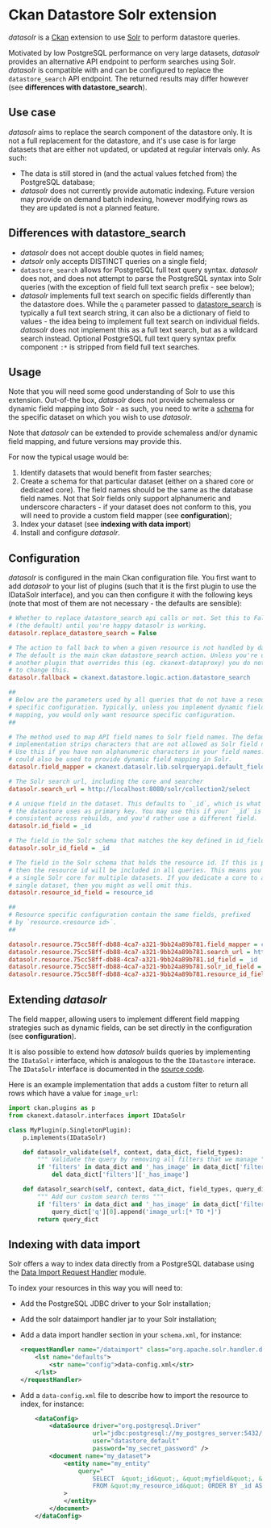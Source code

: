 Ckan Datastore Solr extension
=============================

*datasolr* is a [Ckan](http://ckan.org) extension to use [Solr](http://lucene.apache.org/solr) to perform datastore queries.

Motivated by low PostgreSQL performance on very large datasets, *datasolr* provides an alternative API endpoint to perform searches using Solr. *datasolr* is compatible with and can be configured to replace the `datastore_search` API endpoint. The returned results may differ however (see **differences with datastore_search**).

Use case
--------
*datasolr* aims to replace the search component of the datastore only. It is not a full replacement for the datastore, and it's use case is for large datasets that are either not updated, or updated at regular intervals only. As such:

- The data is still stored in (and the actual values fetched from) the PostgreSQL database;
- *datasolr* does not currently provide automatic indexing. Future version may provide on demand batch indexing, however modifying rows as they are updated is not a planned feature.

Differences with datastore_search
---------------------------------
- *datasolr* does not accept double quotes in field names;
- *datsolr* only accepts DISTINCT queries on a single field;
- `datastore_search` allows for PostgreSQL full text query syntax. *datasolr* does not, and does not attempt to parse the PostgreSQL syntax into Solr queries (with the exception of field full text search prefix - see below);
- *datasolr* implements full text search on specific fields differently than the datastore does. While the `q` parameter passed to [datastore_search](http://docs.ckan.org/en/ckan-2.2/datastore.html#ckanext.datastore.logic.action.datastore_search) is typically a full text search string, it can also be a dictionary of field to values - the idea being to implement full text search on individual fields. *datasolr* does not implement this as a full text search, but as a wildcard search instead. Optional PostgreSQL full text query syntax prefix component `:*` is stripped from field full text searches.

Usage
-----

Note that you will need some good understanding of Solr to use this extension. Out-of-the box, *datasolr* does not provide schemaless or dynamic field mapping into Solr - as such, you need to write a [schema](http://www.solrtutorial.com/schema-xml.html) for the specific dataset on which you wish to use *datasolr*.

Note that  *datasolr* can be extended to provide schemaless and/or dynamic field mapping, and future versions may provide this.

For now the typical usage would be:

1. Identify datasets that would benefit from faster searches;
2. Create a schema for that particular dataset (either on a shared core or dedicated core). The field names should be the same as the database field names. Not that Solr fields only support alphanumeric and underscore characters - if your dataset does not conform to this, you will need to provide a custom field mapper (see **configuration**);
3. Index your dataset (see **indexing with data import**)
4. Install and configure *datasolr*.

Configuration
-------------
*datasolr* is configured in the main Ckan configuration file. You first want to add *datasolr* to your list of plugins (such that it is the first plugin to use the IDataSolr interface), and you can then configure it with the following keys (note that most of them are not necessary - the defaults are sensible):

```ini
# Whether to replace datastore_search api calls or not. Set this to False 
# (the default) until you're happy datasolr is working.
datasolr.replace_datastore_search = False

# The action to fall back to when a given resource is not handled by datasolr.
# The default is the main ckan datastore_search action. Unless you're using
# another plugin that overrides this (eg. ckanext-dataproxy) you do not need
# to change this.
datasolr.fallback = ckanext.datastore.logic.action.datastore_search

##
# Below are the parameters used by all queries that do not have a resource
# specific configuration. Typically, unless you implement dynamic field
# mapping, you would only want resource specific configuration.
##

# The method used to map API field names to Solr field names. The default 
# implementation strips characters that are not allowed as Solr field names.
# Use this if you have non alphanumeric characters in your field names. This
# could also be used to provide dynamic field mapping in Solr.
datasolr.field_mapper = ckanext.datasolr.lib.solrqueryapi.default_field_mapper

# The Solr search url, including the core and searcher
datasolr.search_url = http://localhost:8080/solr/collection2/select

# A unique field in the dataset. This defaults to `_id`, which is what
# the datastore uses as primary key. You may use this if your `_id` is not 
# consistent across rebuilds, and you'd rather use a different field.
datasolr.id_field = _id

# The field in the Solr schema that matches the key defined in id_field
datasolr.solr_id_field = _id

# The field in the Solr schema that holds the resource id. If this is present,
# then the resource id will be included in all queries. This means you can use
# a single Solr core for multiple datasets. If you dedicate a core to a
# single dataset, then you might as well omit this.
datasolr.resource_id_field = resource_id

##
# Resource specific configuration contain the same fields, prefixed
# by `resource.<resource id>`.
##

datasolr.resource.75cc58ff-db88-4ca7-a321-9bb24a89b781.field_mapper = ckanext.datasolr.lib.solrqueryapi.default_field_mapper
datasolr.resource.75cc58ff-db88-4ca7-a321-9bb24a89b781.search_url = http://localhost:8080/solr/collection2/select
datasolr.resource.75cc58ff-db88-4ca7-a321-9bb24a89b781.id_field = _id
datasolr.resource.75cc58ff-db88-4ca7-a321-9bb24a89b781.solr_id_field = _id
datasolr.resource.75cc58ff-db88-4ca7-a321-9bb24a89b781.resource_id_field = resource_id
```

Extending *datasolr*
--------------------
The field mapper, allowing users to implement different field mapping strategies such as dynamic fields, can be set directly in the configuration (see **configuration**).

It is also possible to extend how *datasolr* builds queries by implementing the `IDataSolr` interface, which is analogous to the the `IDatastore` interace. The `IDataSolr` interface is documented in the [source code](https://github.com/NaturalHistoryMuseum/ckanext-datasolr/blob/master/ckanext/datasolr/interfaces.py).

Here is an example implementation that adds a custom filter to return all rows which have a value for `image_url`:

```python
import ckan.plugins as p
from ckanext.datasolr.interfaces import IDataSolr

class MyPlugin(p.SingletonPlugin):
    p.implements(IDataSolr)

    def datasolr_validate(self, context, data_dict, field_types):
        """ Validate the query by removing all filters that we manage """
        if 'filters' in data_dict and '_has_image' in data_dict['filters']:
            del data_dict['filters']['_has_image']

    def datasolr_search(self, context, data_dict, field_types, query_dict):
        """ Add our custom search terms """
        if 'filters' in data_dict and '_has_image' in data_dict['filters']:
            query_dict['q'][0].append('image_url:[* TO *]')
        return query_dict
```


Indexing with data import
-------------------------
Solr offers a way to index data directly from a PostgreSQL database using the [Data Import Request Handler](http://wiki.apache.org/solr/DataImportHandler) module.

To index your resources in this way you will need to:
- Add the PostgreSQL JDBC driver to your Solr installation;
- Add the solr dataimport handler jar to your Solr installation;
- Add a data import handler section in your `schema.xml`, for instance:

    ```xml
    <requestHandler name="/dataimport" class="org.apache.solr.handler.dataimport.DataImportHandler">
        <lst name="defaults">
            <str name="config">data-config.xml</str>
        </lst>
    </requestHandler>
    ```
- Add a `data-config.xml` file to describe how to import the resource to index, for instance:

    ```xml
        <dataConfig>
            <dataSource driver="org.postgresql.Driver"
                        url="jdbc:postgresql://my_postgres_server:5432/datastore_default"
                        user="datastore_default"
                        password="my_secret_password" />
            <document name="my_dataset">
                <entity name="my_entity"
                    query="
                        SELECT  &quot;_id&quot;, &quot;myfield&quot;, &quot;my_other_field&quot;
                        FROM &quot;my_resource_id&quot; ORDER BY _id ASC"
                >
                </entity>
            </document>
        </dataConfig>
    ```